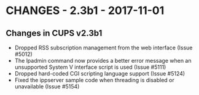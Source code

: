 CHANGES - 2.3b1 - 2017-11-01
============================


Changes in CUPS v2.3b1
----------------------

- Dropped RSS subscription management from the web interface (Issue #5012)
- The lpadmin command now provides a better error message when an unsupported
  System V interface script is used (Issue #5111)
- Dropped hard-coded CGI scripting language support (Issue #5124)
- Fixed the ippserver sample code when threading is disabled or unavailable
  (Issue #5154)
